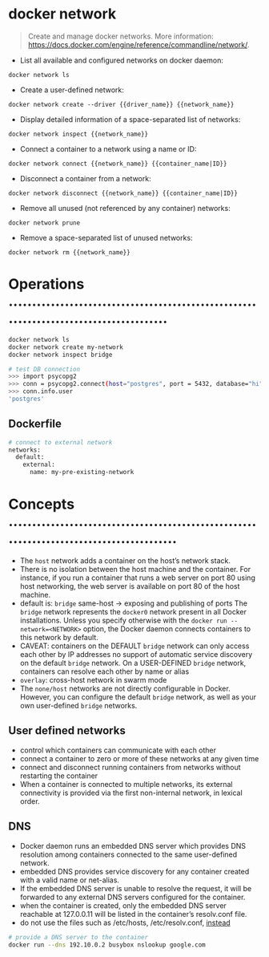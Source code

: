 # docker network

> Create and manage docker networks.
> More information: <https://docs.docker.com/engine/reference/commandline/network/>.

- List all available and configured networks on docker daemon:

`docker network ls`

- Create a user-defined network:

`docker network create --driver {{driver_name}} {{network_name}}`

- Display detailed information of a space-separated list of networks:

`docker network inspect {{network_name}}`

- Connect a container to a network using a name or ID:

`docker network connect {{network_name}} {{container_name|ID}}`

- Disconnect a container from a network:

`docker network disconnect {{network_name}} {{container_name|ID}}`

- Remove all unused (not referenced by any container) networks:

`docker network prune`

- Remove a space-separated list of unused networks:

`docker network rm {{network_name}}`



# Operations .......................................................................................
```bash
docker network ls
docker network create my-network
docker network inspect bridge

# test DB connection
>>> import psycopg2
>>> conn = psycopg2.connect(host="postgres", port = 5432, database="hi", user="postgres", password="")
>>> conn.info.user
'postgres'
```
## Dockerfile
```bash
# connect to external network
networks:
  default:
    external:
      name: my-pre-existing-network
```

# Concepts .........................................................................................
- The `host` network adds a container on the host’s network stack.
- There is no isolation between the host machine and the container.
  For instance, if you run a container that runs a web server on port 80 using host networking, the web server is available on port 80 of the host machine.
- default is: `bridge` same-host -> exposing and publishing of ports
    The `bridge` network represents the `docker0` network present in all Docker installations.
    Unless you specify otherwise with the `docker run --network=<NETWORK>` option, the Docker daemon connects containers to this network by default.
- CAVEAT: containers on the DEFAULT `bridge` network can only access each other by IP addresses
    no support of automatic service discovery on the default `bridge` network.
    On a USER-DEFINED `bridge` network, containers can resolve each other by name or alias
- `overlay`: cross-host network in swarm mode
- The `none/host` networks are not directly configurable in Docker. However, you can configure the default `bridge` network, as well as your own user-defined `bridge` networks.

## User defined networks
- control which containers can communicate with each other
- connect a container to zero or more of these networks at any given time
- connect and disconnect running containers from networks without restarting the container
- When a container is connected to multiple networks, its external connectivity is provided via the first non-internal network, in lexical order.

## DNS
- Docker daemon runs an embedded DNS server which provides DNS resolution among containers connected to the same user-defined network.
- embedded DNS provides service discovery for any container created with a valid name or net-alias.
- If the embedded DNS server is unable to resolve the request, it will be forwarded to any external DNS servers configured for the container.
- when the container is created, only the embedded DNS server reachable at 127.0.0.11 will be listed in the container’s resolv.conf file.
- do not use the files such as /etc/hosts, /etc/resolv.conf, [instead](https://docs.docker.com/engine/userguide/networking/configure-dns/)
```bash
# provide a DNS server to the container
docker run --dns 192.10.0.2 busybox nslookup google.com
```
